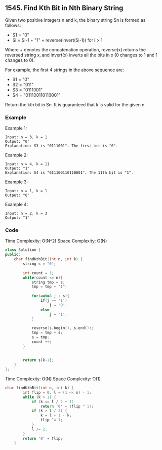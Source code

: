 ## 1545. Find Kth Bit in Nth Binary String

Given two positive integers n and k, the binary string  Sn is formed as follows:

- S1 = "0"
- Si = Si-1 + "1" + reverse(invert(Si-1)) for i > 1

Where + denotes the concatenation operation, reverse(x) returns the reversed string x, and invert(x) inverts all the bits in x (0 changes to 1 and 1 changes to 0).

For example, the first 4 strings in the above sequence are:

- S1 = "0"
- S2 = "011"
- S3 = "0111001"
- S4 = "011100110110001"

Return the kth bit in Sn. It is guaranteed that k is valid for the given n.

### Example
Example 1:
```
Input: n = 3, k = 1
Output: "0"
Explanation: S3 is "0111001". The first bit is "0".
```

Example 2:
```
Input: n = 4, k = 11
Output: "1"
Explanation: S4 is "011100110110001". The 11th bit is "1".
```

Example 3:
```
Input: n = 1, k = 1
Output: "0"
```

Example 4:
```
Input: n = 2, k = 3
Output: "1"
```


### Code
Time Complexity: O(N^2)
Space Complexity: O(N)

```c++
class Solution {
public:
    char findKthBit(int n, int k) {
        string s = "0";
        
        int count = 1;
        while(count <= n){
            string tmp = s;
            tmp = tmp + "1";
            
            for(auto& j : s){
                if(j == '1')
                    j = '0';
                else
                    j = '1';
            }
            
            reverse(s.begin(), s.end());
            tmp = tmp + s;
            s = tmp;
            count ++;
        }
        
        
        return s[k-1];
    }
};
```

Time Complexity: O(N)
Space Complexity: O(1)
```c++
char findKthBit(int n, int k) {
        int flip = 0, l = (1 << n) - 1;
        while (k > 1) {
            if (k == l / 2 + 1)
                return '0' + (flip ^ 1);
            if (k > l / 2) {
                k = l + 1 - k;
                flip ^= 1;
            }
            l /= 2;
        }
        return '0' + flip;
    }
```

